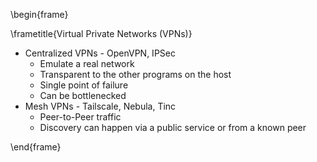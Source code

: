 \begin{frame}

\frametitle{Virtual Private Networks (VPNs)}

- Centralized VPNs - OpenVPN, IPSec
	- Emulate a real network
	- Transparent to the other programs on the host
	- Single point of failure
	- Can be bottlenecked
- Mesh VPNs - Tailscale, Nebula, Tinc
	- Peer-to-Peer traffic
	- Discovery can happen via a public service or from a known peer 

\end{frame}

